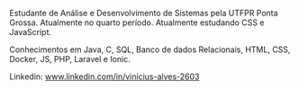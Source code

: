 Estudante de Análise e Desenvolvimento de Sistemas pela UTFPR Ponta Grossa. Atualmente no quarto período.
Atualmente estudando CSS e JavaScript.

Conhecimentos em Java, C, SQL, Banco de dados Relacionais, HTML, CSS, Docker, JS, PHP, Laravel e Ionic.

Linkedin: www.linkedin.com/in/vinícius-alves-2603
